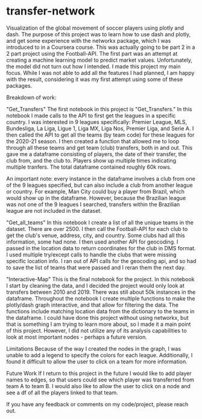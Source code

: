 # transfer-network
Visualization of the global movement of soccer players using plotly and dash.
The purpose of this project was to learn how to use dash and plotly, and get some experience with the networkx package, which I was introduced to in a Coursera course. 
This was actually going to be part 2 in a 2 part project using the Football-API. The first part was an attempt at creating a machine learning model to predict market values. Unfortunately, the model did not turn out how I intended.
I made this project my main focus. While I was not able to add all the features I had planned, I am happy with the result, considering it was my first attempt using some of these packages. 

Breakdown of work:

"Get_Transfers"
The first notebook in this project is "Get_Transfers." In this notebook I made calls to the API to first get the leagues in a specific country.  I was interested in 9 leagues specifically: Premier League, MLS, Bundesliga, La Liga, Ligue 1, Liga MX, Liga Nos, Premier Liga, and Serie A. I then called the API to get all the teams (by team code) for these leagues for the 2020-21 season. 
I then created a function that allowed me to loop through all these teams and get team (club) transfers, both in and out. This gave me a dataframe consisting of players, the date of their transfer, the club from, and the club to. Players show up multiple times indicating multiple tranfers. The total dataframe contained roughly 60k rows.

An important note: every instance in the dataframe involves a club from one of the 9 leagues specified, but can also include a club from another league or country. For example, Man City could buy a player from Brazil, which would show up in the dataframe. However, because the Brazilian league was not one of the 9 leagues I searched, transfers within the Brazilian league are not included in the dataset. 

"Get_all_teams"
In this notebook I create a list of all the unique teams in the dataset. There are over 2500. I then call the Football-API for each club to get the club's venue, address, city, and country. Some clubs had all this information, some had none. I then used another API for geocoding. I passed in the location data to return coordinates for the club in DMS format. I used multiple try/except calls to handle the clubs that were missing specific location info. 
I ran out of API calls for the geocoding api, and so had to save the list of teams that were passed and I reran them the next day.

"Interactive-Map"
This is the final notebook for the project. In this notebook I start by cleaning the data, and I decided the project would only look at transfers between 2010 and 2019. There was still about 50k instances in the dataframe. 
Throughout the notebook I create multiple functions to make the plotly/dash graph interactive, and that allow for filtering the data. The functions include matching location data from the dictionary to the teams in the dataframe. I could have done this project without using networkx, but that is something I am trying to learn more about, so I made it a main point of this project. However, I did not utilize any of its analysis capabilities to look at most important nodes - perhaps a future version. 

Limitations
Because of the way I created the nodes in the graph, I was unable to add a legend to specify the colors for each league. Additionally, I found it difficult to allow the user to click on a team for more information. 


Future Work
If I return to this project in the future I would like to add player names to edges, so that users could see which player was transferred from team A to team B. I would also like to allow the user to click on a node and see a df of all the players linked to that team.

If you have any feedback or comments on my code/project, please reach out.